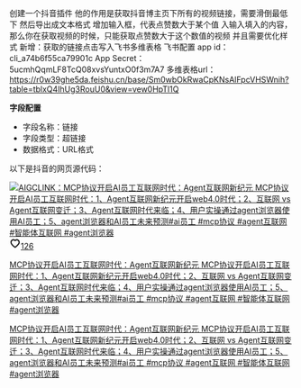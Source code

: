 创建一个抖音插件
他的作用是获取抖音博主页下所有的视频链接，需要滑倒最低下
然后导出成文本格式
增加输入框，代表点赞数大于某个值
入输入填入的内容，那么你在获取视频的时候，只能获取点赞数大于这个数值的视频
并且需要优化样式
新增：获取的链接点击写入飞书多维表格
飞书配置
app id：cli_a74b6f55ca79901c
App Secret：5ucmhQqmLF8TcQ08xvsYuntxO0f3m7A7
多维表格url：https://r0w39ghe5da.feishu.cn/base/Sm0wbOkRwaCpKNsAlFpcVHSWnih?table=tblxQ4IhUg3RouU0&view=vew0HpTl1Q

**字段配置**
   - 字段名称：链接
   - 字段类型：超链接
   - 数据格式：URL格式

以下是抖音的网页源代码：
<div><a href="/video/7474487002977586447" class="uz1VJwFY TyuBARdT IdxE71f8" target="_blank" rel="noopener noreferrer"><div class="XNarezzx"><div class="RYJmZORF"><div class="oyfanDG1 CEHfUK3A"><img src="https://p3-pc-sign.douyinpic.com/tos-cn-i-dy/0670f904654045b2b774b8f88bc5d9e4~tplv-dy-cropcenter:323:430.jpeg?biz_tag=pcweb_cover&amp;from=327834062&amp;lk3s=138a59ce&amp;s=PackSourceEnum_PUBLISH&amp;sc=cover&amp;se=true&amp;sh=323_430&amp;x-expires=2056006800&amp;x-signature=Zjts%2BkZxiFjCb%2FDOH1VsyP9JeMk%3D" alt="AIGCLINK：MCP协议开启AI员工互联网时代：Agent互联网新纪元 MCP协议开启AI员工互联网时代：1、Agent互联网新纪元开启web4.0时代；2、互联网 vs Agent互联网变迁；3、Agent互联网时代来临；4、用户实操通过agent浏览器使用AI员工；5、agent浏览器和AI员工未来预测#ai员工  #mcp协议  #agent互联网  #智能体互联网  #agent浏览器" class=""></div></div><div class="PFvtjNEb"></div><span class="uWre3Wbh author-card-user-video-like"><span role="img" class="semi-icon semi-icon-default" style="font-size: 20px;"><svg viewBox="0 0 20 20" fill="none" xmlns="http://www.w3.org/2000/svg" width="1em" height="1em" focusable="false"><path fill-rule="evenodd" clip-rule="evenodd" d="M6.9518 2.33333C4.0536 2.33333 1.72754 4.81748 1.72754 7.70944C1.72754 7.78107 1.72881 7.8385 1.72981 7.87813C1.72779 7.90919 1.72711 7.94044 1.7278 7.97181C1.7363 8.3596 1.8249 8.82726 1.92285 9.21776C2.01852 9.59918 2.15248 10.0237 2.30308 10.3303C2.90744 11.6314 3.96614 12.8938 4.98521 13.9311C6.32779 15.3093 7.74944 16.4495 8.41035 16.9384L8.43075 16.9548L8.44558 16.967C8.67133 17.1934 9.14897 17.6667 9.99978 17.6667L10.0162 17.6666L10.0247 17.6666C10.2656 17.6665 10.841 17.6663 11.3558 17.1652C11.3645 17.1577 11.3779 17.1463 11.3976 17.1298C11.4413 17.0932 11.5011 17.0439 11.5798 16.979L11.5838 16.9757C12.1484 16.5103 13.4691 15.4216 14.7714 14.108C15.6051 13.2721 16.4698 12.3011 17.1304 11.2988C17.2203 11.1627 17.3068 11.0255 17.389 10.8876C17.4212 10.8334 17.4487 10.7765 17.471 10.7176C17.5 10.6409 17.5141 10.6103 17.5255 10.5878C17.5381 10.5631 17.559 10.5259 17.613 10.442C17.6511 10.3828 17.6834 10.32 17.7093 10.2545C17.7462 10.161 17.7731 10.0981 17.794 10.0556L17.7985 10.0465C17.8856 9.93556 17.9502 9.80842 17.9884 9.67224C18.1502 9.09636 18.2614 8.58994 18.2723 7.96692C18.2728 7.93813 18.2722 7.90939 18.2704 7.88075C18.2712 7.84206 18.2725 7.78406 18.2725 7.70934C18.2725 7.6975 18.2723 7.68569 18.2719 7.67392C18.2529 4.79823 15.933 2.33333 13.0478 2.33333C11.9534 2.33333 10.8888 2.67214 10.0489 3.35444C9.13994 2.69677 8.09206 2.33333 6.9518 2.33333ZM16.114 7.7103C16.114 7.71976 16.1141 7.7292 16.1144 7.73861C16.1141 7.77819 16.1134 7.81005 16.1127 7.83886L16.1126 7.8439C16.1122 7.86294 16.1113 7.90117 16.1117 7.93542C16.1118 7.9456 16.1121 7.96282 16.1132 7.98471C16.1035 8.27801 16.057 8.54296 15.9572 8.9192C15.9149 8.98942 15.8817 9.05392 15.8566 9.10493C15.814 9.19182 15.7752 9.28154 15.7412 9.36442C15.6335 9.53849 15.5636 9.67525 15.4904 9.8569C15.4397 9.93986 15.3862 10.0239 15.33 10.1089L15.3292 10.1102C14.7801 10.9435 14.026 11.7995 13.2423 12.5852L13.24 12.5875C12.0168 13.8214 10.7654 14.8536 10.2071 15.3139L10.1655 15.3481C10.1155 15.3892 10.0605 15.4344 10.009 15.4779L9.94778 15.4172C9.88393 15.3533 9.79445 15.2819 9.75167 15.2477L9.74349 15.2412C9.73235 15.2323 9.72103 15.2236 9.70955 15.2151C9.12746 14.7861 7.7849 13.7127 6.52954 12.4237L6.52618 12.4203C5.55807 11.4351 4.70248 10.3785 4.25583 9.41165C4.25117 9.40157 4.24636 9.39155 4.24139 9.38162C4.19154 9.28192 4.09963 9.02601 4.01603 8.69273C3.9418 8.39678 3.89845 8.13635 3.88774 7.97689C3.88844 7.96045 3.88862 7.94816 3.88873 7.94145C3.8893 7.90387 3.88816 7.86168 3.88765 7.84308L3.88752 7.83821C3.88658 7.80185 3.88556 7.76184 3.88556 7.70944C3.88556 5.93149 5.32182 4.49135 6.9518 4.49135C7.80884 4.49135 8.61891 4.83984 9.34453 5.59322C9.5681 5.82535 9.88373 5.94539 10.2051 5.92049C10.5264 5.89559 10.8198 5.72836 11.0049 5.46456C11.4327 4.85501 12.1594 4.49135 13.0478 4.49135C14.6767 4.49135 16.114 5.93271 16.114 7.70958V7.7103Z" fill="currentColor"></path></svg></span><span class="BgCg_ebQ">126</span></span><p class="EtttsrEw">MCP协议开启AI员工互联网时代：Agent互联网新纪元 MCP协议开启AI员工互联网时代：1、Agent互联网新纪元开启web4.0时代；2、互联网 vs Agent互联网变迁；3、Agent互联网时代来临；4、用户实操通过agent浏览器使用AI员工；5、agent浏览器和AI员工未来预测#ai员工  #mcp协议  #agent互联网  #智能体互联网  #agent浏览器</p></div><p class="eJFBAbdI H4IE9Xgd">MCP协议开启AI员工互联网时代：Agent互联网新纪元 MCP协议开启AI员工互联网时代：1、Agent互联网新纪元开启web4.0时代；2、互联网 vs Agent互联网变迁；3、Agent互联网时代来临；4、用户实操通过agent浏览器使用AI员工；5、agent浏览器和AI员工未来预测#ai员工  #mcp协议  #agent互联网  #智能体互联网  #agent浏览器</p></a><div class="aWtPFSDl"></div></div>